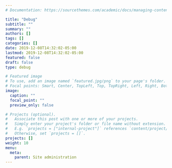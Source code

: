 ```yaml
---
# Documentation: https://sourcethemes.com/academic/docs/managing-content/

title: "Debug"
subtitle: ""
summary: ""
authors: []
tags: []
categories: []
date: 2019-12-08T14:32:02-05:00
lastmod: 2019-12-08T14:32:02-05:00
featured: false
draft: false
type: debug

# Featured image
# To use, add an image named `featured.jpg/png` to your page's folder.
# Focal points: Smart, Center, TopLeft, Top, TopRight, Left, Right, BottomLeft, Bottom, BottomRight.
image:
  caption: ""
  focal_point: ""
  preview_only: false

# Projects (optional).
#   Associate this post with one or more of your projects.
#   Simply enter your project's folder or file name without extension.
#   E.g. `projects = ["internal-project"]` references `content/project/deep-learning/index.md`.
#   Otherwise, set `projects = []`.
projects: []
weight: 10
menu:
  meta:
    parent: Site administration
---
```

